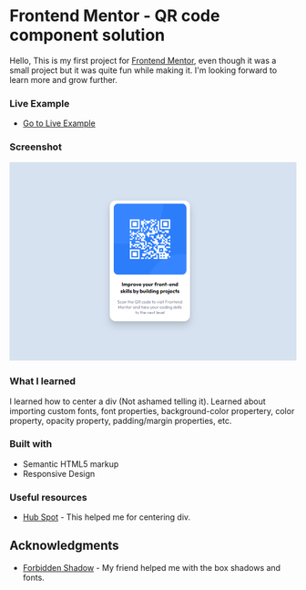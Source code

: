 # Frontend Mentor - QR code component solution

Hello, This is my first project for [Frontend Mentor](https://www.frontendmentor.io/), even though it was a small project but it was quite fun while making it. I'm looking forward to learn more and grow further.

### Live Example

- [Go to Live Example](https://qr-code-frontendmentor-by-zuhaz.netlify.app/)

### Screenshot

![](./images/screenshot.png)

### What I learned

I learned how to center a div (Not ashamed telling it). Learned about importing custom fonts, font properties, background-color propertery, color property, opacity property, padding/margin properties, etc.

### Built with

- Semantic HTML5 markup
- Responsive Design

### Useful resources

- [Hub Spot](https://blog.hubspot.com/website/center-div-css) - This helped me for centering div.

## Acknowledgments

- [Forbidden Shadow](https://github.com/ForbiddenShadow/) - My friend helped me with the box shadows and fonts.
